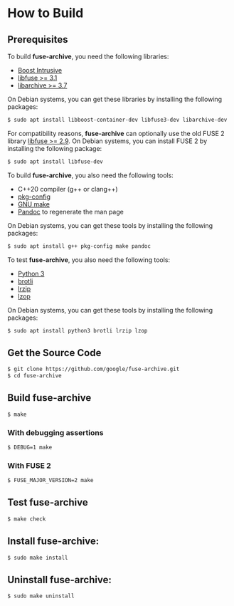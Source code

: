 # How to Build

## Prerequisites

To build **fuse-archive**, you need the following libraries:

*   [Boost Intrusive](https://www.boost.org)
*   [libfuse >= 3.1](https://github.com/libfuse/libfuse)
*   [libarchive >= 3.7](https://libarchive.org)

On Debian systems, you can get these libraries by installing the following
packages:

```sh
$ sudo apt install libboost-container-dev libfuse3-dev libarchive-dev
```

For compatibility reasons, **fuse-archive** can optionally use the old FUSE 2
library [libfuse >= 2.9](https://github.com/libfuse/libfuse). On Debian systems,
you can install FUSE 2 by installing the following package:

```sh
$ sudo apt install libfuse-dev
```

To build **fuse-archive**, you also need the following tools:

*   C++20 compiler (g++ or clang++)
*   [pkg-config](https://www.freedesktop.org/wiki/Software/pkg-config/)
*   [GNU make](https://www.gnu.org/software/make/)
*   [Pandoc](https://pandoc.org) to regenerate the man page

On Debian systems, you can get these tools by installing the following packages:

```sh
$ sudo apt install g++ pkg-config make pandoc
```

To test **fuse-archive**, you also need the following tools:

*   [Python 3](https://www.python.org)
*   [brotli](https://github.com/google/brotli)
*   [lrzip](https://github.com/ckolivas/lrzip)
*   [lzop](https://www.lzop.org/)

On Debian systems, you can get these tools by installing the following packages:

```sh
$ sudo apt install python3 brotli lrzip lzop
```

## Get the Source Code

```sh
$ git clone https://github.com/google/fuse-archive.git
$ cd fuse-archive
```

## Build **fuse-archive**

```sh
$ make
```

### With debugging assertions

```sh
$ DEBUG=1 make
```

### With FUSE 2

```sh
$ FUSE_MAJOR_VERSION=2 make
```

## Test **fuse-archive**

```sh
$ make check
```

## Install **fuse-archive**:

```sh
$ sudo make install
```

## Uninstall **fuse-archive**:

```sh
$ sudo make uninstall
```
